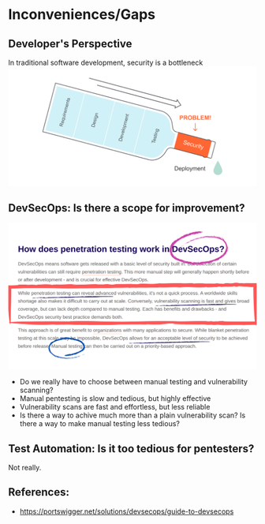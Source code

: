 # Inconveniences/Gaps

## Developer's Perspective

In traditional software development, security is a bottleneck
![bottleneck](images/development-security-bottleneck.svg)

## DevSecOps: Is there a scope for improvement?

![DevSecOps](images/DevSecOps.svg)

* Do we really have to choose between manual testing and vulnerability scanning?
* Manual pentesting is slow and tedious, but highly effective
* Vulnerability scans are fast and effortless, but less reliable
* Is there a way to achive much more than a plain vulnerability scan? Is there a way to make manual testing less tedious? 

## Test Automation: Is it too tedious for pentesters? 
Not really.

## References:

* https://portswigger.net/solutions/devsecops/guide-to-devsecops
